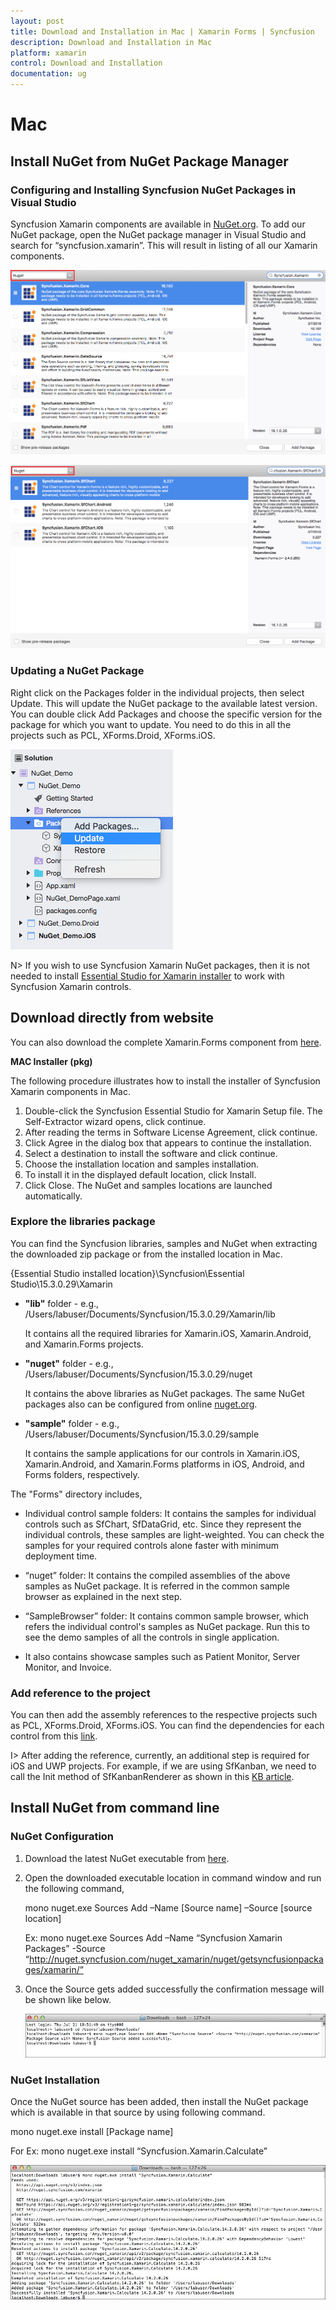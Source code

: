 ```yaml
---
layout: post
title: Download and Installation in Mac | Xamarin Forms | Syncfusion
description: Download and Installation in Mac
platform: xamarin
control: Download and Installation 
documentation: ug
---
```


# Mac

## Install NuGet from NuGet Package Manager

### Configuring and Installing Syncfusion NuGet Packages in Visual Studio

Syncfusion Xamarin components are available in [NuGet.org](https://www.nuget.org/). To add our NuGet package, open the NuGet package manager in Visual Studio and search for “syncfusion.xamarin”. This will result in listing of all our Xamarin components.

![](images/img16.png)

![](images/img17.png)

### Updating a NuGet Package

Right click on the Packages folder in the individual projects, then select Update. This will update the NuGet package to the available latest version. You can double click Add Packages and choose the specific version for the package for which you want to update. You need to do this in all the projects such as PCL, XForms.Droid, XForms.iOS.

![](images/img5.png)

N> If you wish to use Syncfusion Xamarin NuGet packages, then it is not needed to install [Essential Studio for Xamarin installer](https://help.syncfusion.com/xamarin/introduction/download-and-installation/mac#download-directly-from-website) to work with Syncfusion Xamarin controls.

## Download directly from website

You can also download the complete Xamarin.Forms component from [here](https://www.syncfusion.com/downloads/latest-version).

**MAC Installer (pkg)**

The following procedure illustrates how to install the installer of Syncfusion Xamarin components in Mac.

1. Double-click the Syncfusion Essential Studio for Xamarin Setup file. The Self-Extractor wizard opens, click continue.
2. After reading the terms in Software License Agreement, click continue.
3. Click Agree in the dialog box that appears to continue the installation.
4. Select a destination to install the software and click continue.
5. Choose the installation location and samples installation.
6. To install it in the displayed default location, click Install.
7. Click Close. The NuGet and samples locations are launched automatically.

### Explore the libraries package

You can find the Syncfusion libraries, samples and NuGet when extracting the downloaded zip package or from the installed location in Mac.

{Essential Studio installed location}\Syncfusion\Essential Studio\15.3.0.29\Xamarin

* **"lib"** folder - e.g., /Users/labuser/Documents/Syncfusion/15.3.0.29/Xamarin/lib

   It contains all the required libraries for Xamarin.iOS, Xamarin.Android, and Xamarin.Forms projects.

* **"nuget"** folder - e.g., /Users/labuser/Documents/Syncfusion/15.3.0.29/nuget

   It contains the above libraries as NuGet packages. The same NuGet packages also can be configured from online [nuget.org](https://api.nuget.org/v3/index.json).

* **"sample"** folder - e.g., /Users/labuser/Documents/Syncfusion/15.3.0.29/sample

   It contains the sample applications for our controls in Xamarin.iOS, Xamarin.Android, and Xamarin.Forms platforms in iOS, Android, and Forms folders, respectively.

The "Forms" directory includes,

* Individual control sample folders: It contains the samples for individual controls such as SfChart, SfDataGrid, etc. Since they represent the individual controls, these samples are light-weighted. You can check the samples for your required controls alone faster with minimum deployment time.
 
* “nuget” folder: It contains the compiled assemblies of the above samples as NuGet package. It is referred in the common sample browser as explained in the next step.

* “SampleBrowser” folder: It contains common sample browser, which refers the individual control's samples as NuGet package. Run this to see the demo samples of all the controls in single application.

* It also contains showcase samples such as Patient Monitor, Server Monitor, and Invoice.

### Add reference to the project

You can then add the assembly references to the respective projects such as PCL, XForms.Droid, XForms.iOS. You can find the dependencies for each control from this [link](https://help.syncfusion.com/xamarin/introduction/control-dependencies).

I> After adding the reference, currently, an additional step is required for iOS and UWP projects. For example, if we are using SfKanban, we need to call the Init method of SfKanbanRenderer as shown in this [KB article](https://www.syncfusion.com/kb/7171).

## Install NuGet from command line

### NuGet Configuration

1. Download the latest NuGet executable from [here](https://dist.nuget.org/win-x86-commandline/latest/nuget.exe).

2. Open the downloaded executable location in command window and run the following command,

   mono nuget.exe Sources Add –Name [Source name] –Source [source location]

   Ex: mono nuget.exe Sources Add –Name “Syncfusion Xamarin Packages” -Source “http://nuget.syncfusion.com/nuget_xamarin/nuget/getsyncfusionpackages/xamarin/”

3. Once the Source gets added successfully the confirmation message will be shown like below.

    ![](images/img6.jpg)

### NuGet Installation

Once the NuGet source has been added, then install the NuGet package which is available in that source by using following command.

mono nuget.exe install [Package name]

For Ex: mono nuget.exe install “Syncfusion.Xamarin.Calculate” 

![](images/img7.jpg)
